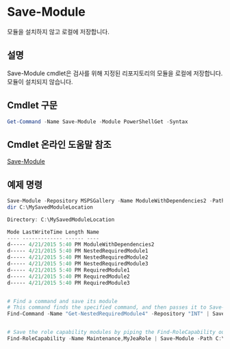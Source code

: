 # Save-Module

모듈을 설치하지 않고 로컬에 저장합니다.

## 설명

Save-Module cmdlet은 검사를 위해 지정된 리포지토리의 모듈을 로컬에 저장합니다. 모듈이 설치되지 않습니다.

## Cmdlet 구문
```powershell
Get-Command -Name Save-Module -Module PowerShellGet -Syntax
```

## Cmdlet 온라인 도움말 참조

[Save-Module](http://go.microsoft.com/fwlink/?LinkId=531351)

## 예제 명령

```powershell
Save-Module -Repository MSPSGallery -Name ModuleWithDependencies2 -Path C:\MySavedModuleLocation
dir C:\MySavedModuleLocation

Directory: C:\MySavedModuleLocation

Mode LastWriteTime Length Name
---- ------------- ------ ----
d----- 4/21/2015 5:40 PM ModuleWithDependencies2
d----- 4/21/2015 5:40 PM NestedRequiredModule1
d----- 4/21/2015 5:40 PM NestedRequiredModule2
d----- 4/21/2015 5:40 PM NestedRequiredModule3
d----- 4/21/2015 5:40 PM RequiredModule1
d----- 4/21/2015 5:40 PM RequiredModule2
d----- 4/21/2015 5:40 PM RequiredModule3


# Find a command and save its module
# This command finds the specified command, and then passes it to Save-Module to save it to the C:\temp folder.
Find-Command -Name "Get-NestedRequiredModule4" -Repository "INT" | Save-Module -Path "C:\temp\" -Verbose


# Save the role capability modules by piping the Find-RoleCapability output to Save-Module cmdlet.
Find-RoleCapability -Name Maintenance,MyJeaRole | Save-Module -Path C:\MyModulesPath

```


<!--HONumber=Aug16_HO3-->



